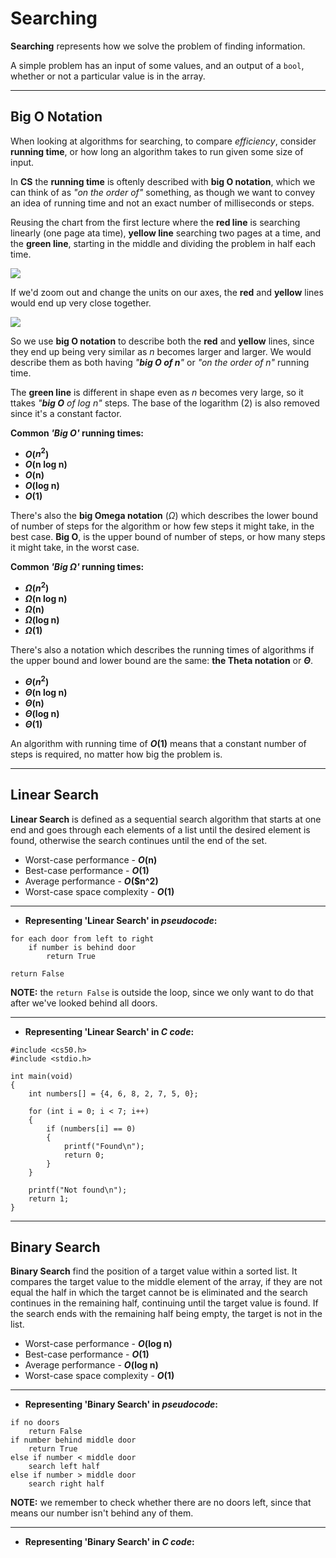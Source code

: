 # Searching

**Searching** represents how we solve the problem of finding information.

A simple problem has an input of some values, and an output of a `bool`, whether or not a particular value is in the array.

---

## Big O Notation

When looking at algorithms for searching, to compare _efficiency_, consider **running time**, or how long an algorithm takes to run given some size of input.

In **CS** the **running time** is oftenly described with **big O notation**, which we can think of as _"on the order of"_ something, as though we want to convey an idea of running time and not an exact number of milliseconds or steps.

Reusing the chart from the first lecture where the **red line** is searching linearly (one page ata time), **yellow line** searching two pages at a time, and the **green line**, starting in the middle and dividing the problem in half each time.

![](https://cs50.harvard.edu/x/2022/notes/3/time_to_solve.png)

If we'd zoom out and change the units on our axes, the **red** and **yellow** lines would end up very close together.

![](https://cs50.harvard.edu/x/2022/notes/3/time_to_solve_zoomed_out.png)

So we use **big O notation** to describe both the **red** and **yellow** lines, since they end up being very similar as _n_ becomes larger and larger. We would describe them as both having _"**big O of n**"_ or _"on the order of n"_ running time.

The **green line** is different in shape even as _n_ becomes very large, so it ttakes _"**big O** of log n"_ steps. The base of the logarithm (2) is also removed since it's a constant factor.

**Common _'Big O'_ running times:**

- **_O_($n^2$)**
- **_O_(n log n)**
- **_O_(n)**
- **_O_(log n)**
- **_O_(1)**

There's also the **big Omega notation** ($\Omega$) which describes the lower bound of number of steps for the algorithm or how few steps it might take, in the best case. **Big O**, is the upper bound of number of steps, or how many steps it might take, in the worst case.

**Common _'Big $\Omega$'_ running times:**

- **$\Omega$($n^2$)**
- **$\Omega$(n log n)**
- **$\Omega$(n)**
- **$\Omega$(log n)**
- **$\Omega$(1)**

There's also a notation which describes the running times of algorithms if the upper bound and lower bound are the same: **the Theta notation** or **$\Theta$**.

- **$\Theta$($n^2$)**
- **$\Theta$(n log n)**
- **$\Theta$(n)**
- **$\Theta$(log n)**
- **$\Theta$(1)**

An algorithm with running time of **_O_(1)** means that a constant number of steps is required, no matter how big the problem is.

---

## Linear Search

**Linear Search** is defined as a sequential search algorithm that starts at one end and goes through each elements of a list until the desired element is found, otherwise the search continues until the end of the set.

- Worst-case performance - **_O_(n)**
- Best-case performance - **_O_(1)**
- Average performance - **_O_($n^2)**
- Worst-case space complexity - **_O_(1)**

---

- **Representing 'Linear Search' in _pseudocode_:**

```
for each door from left to right
    if number is behind door
        return True

return False
```

**NOTE:** the `return False` is outside the loop, since we only want to do that after we've looked behind all doors.

---

- **Representing 'Linear Search' in _C code_:**

```
#include <cs50.h>
#include <stdio.h>

int main(void)
{
    int numbers[] = {4, 6, 8, 2, 7, 5, 0};

    for (int i = 0; i < 7; i++)
    {
        if (numbers[i] == 0)
        {
            printf("Found\n");
            return 0;
        }
    }

    printf("Not found\n");
    return 1;
}
```

---

## Binary Search

**Binary Search** find the position of a target value within a sorted list. It compares the target value to the middle element of the array, if they are not equal the half in which the target cannot be is eliminated and the search continues in the remaining half, continuing until the target value is found. If the search ends with the remaining half being empty, the target is not in the list.

- Worst-case performance - **_O_(log n)**
- Best-case performance - **_O_(1)**
- Average performance - **_O_(log n)**
- Worst-case space complexity - **_O_(1)**

---

- **Representing 'Binary Search' in _pseudocode_:**

```
if no doors
    return False
if number behind middle door
    return True
else if number < middle door
    search left half
else if number > middle door
    search right half
```

**NOTE:** we remember to check whether there are no doors left, since that means our number isn't behind any of them.

---

- **Representing 'Binary Search' in _C code_:**

```

```
